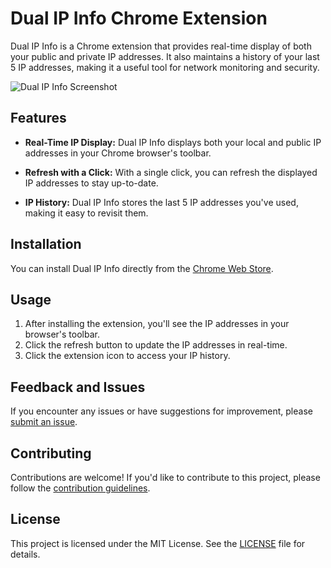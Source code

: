 # Dual IP Info Chrome Extension

Dual IP Info is a Chrome extension that provides real-time display of both your public and private IP addresses. It also maintains a history of your last 5 IP addresses, making it a useful tool for network monitoring and security.

![Dual IP Info Screenshot](screenshot.png)

## Features

- **Real-Time IP Display:** Dual IP Info displays both your local and public IP addresses in your Chrome browser's toolbar.

- **Refresh with a Click:** With a single click, you can refresh the displayed IP addresses to stay up-to-date.

- **IP History:** Dual IP Info stores the last 5 IP addresses you've used, making it easy to revisit them.

## Installation

You can install Dual IP Info directly from the [Chrome Web Store](https://chrome.google.com/webstore/detail/dual-ip-info-extension-link).

## Usage

1. After installing the extension, you'll see the IP addresses in your browser's toolbar.
2. Click the refresh button to update the IP addresses in real-time.
3. Click the extension icon to access your IP history.

## Feedback and Issues

If you encounter any issues or have suggestions for improvement, please [submit an issue](https://github.com/yourusername/dual-ip-info-extension/issues).

## Contributing

Contributions are welcome! If you'd like to contribute to this project, please follow the [contribution guidelines](CONTRIBUTING.md).

## License

This project is licensed under the MIT License. See the [LICENSE](LICENSE) file for details.
